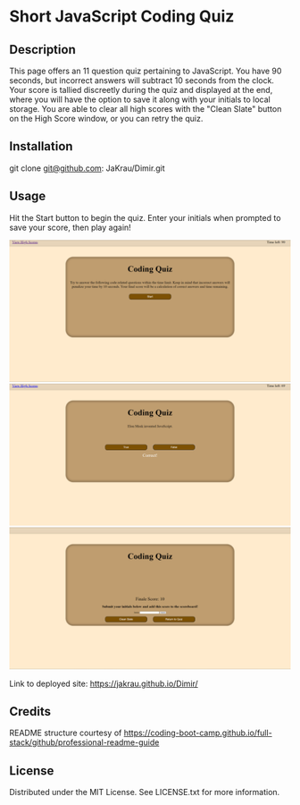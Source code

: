 # Short JavaScript Coding Quiz

## Description

This page offers an 11 question quiz pertaining to JavaScript. You have 90 seconds, but incorrect answers will subtract 10 seconds from the clock. Your score is tallied discreetly during the quiz and displayed at the end, where you will have the option to save it along with your initials to local storage. You are able to clear all high scores with the "Clean Slate" button on the High Score window, or you can retry the quiz.


## Installation

git clone git@github.com: JaKrau/Dimir.git

## Usage

Hit the Start button to begin the quiz. Enter your initials when prompted to save your score, then play again!
  
   ![site screenshot](./assets/images/codingQuiz_1.png)
   ![site screenshot](./assets/images/codingQuiz_2.png)
   ![site screenshot](./assets/images/codingQuiz_3.png)
   
Link to deployed site: https://jakrau.github.io/Dimir/

## Credits

README structure courtesy of https://coding-boot-camp.github.io/full-stack/github/professional-readme-guide

## License

Distributed under the MIT License. See LICENSE.txt for more information.
